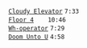 [`Cloudy Elevator`](cloudy-elevator.mp3) `7:33`  
[`Floor 4`](floor-4.mp3)  `10:46`  
[`Wh-operator`](wh-operator.mp3) `7:29`  
[`Doom Unto U`](doom-unto-u.mp3) `4:58`

